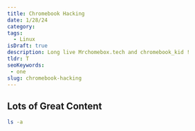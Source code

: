 ```yaml
---
title: Chromebook Hacking
date: 1/28/24
category: 
tags: 
  - Linux
isDraft: true
description: Long live Mrchomebox.tech and chromebook_kid !
tldr: T
seoKeywords:
 - one
slug: chromebook-hacking
---
```

## Lots of Great Content

```bash
ls -a
```